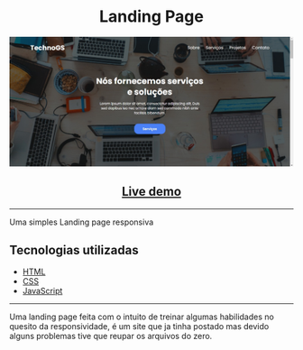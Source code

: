 <div align="center">
 <h1> Landing Page </h1>
</div>

<div align="center">
 <img src="img/git/git-img.jpeg">
  <br>
  <h2><a href="https://rodriguesgs.github.io/Landing-page/" target="_blank">Live demo</a></h2>
</div>

---

Uma simples Landing page responsiva

## Tecnologias utilizadas

* [HTML](https://developer.mozilla.org/pt-BR/docs/Web/HTML)
* [CSS](https://developer.mozilla.org/pt-BR/docs/Web/CSS)
* [JavaScript](https://developer.mozilla.org/pt-BR/docs/Web/JavaScript)

---

Uma landing page feita com o intuito de treinar algumas habilidades no quesito da responsividade, é um  site que ja tinha postado mas devido alguns problemas tive que reupar os arquivos do zero.
